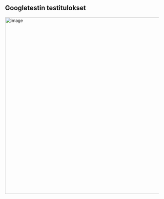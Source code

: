 ## Googletestin testitulokset
<img width="527" height="578" alt="image" src="https://github.com/user-attachments/assets/74c9e6a7-6527-4b4f-8b34-a458fa035e4b" />
